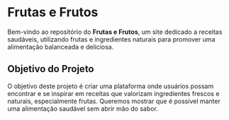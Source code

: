 # Frutas e Frutos

Bem-vindo ao repositório do **Frutas e Frutos**, um site dedicado a receitas saudáveis, utilizando frutas e ingredientes naturais para promover uma alimentação balanceada e deliciosa.

## Objetivo do Projeto

O objetivo deste projeto é criar uma plataforma onde usuários possam encontrar e se inspirar em receitas que valorizam ingredientes frescos e naturais, especialmente frutas. Queremos mostrar que é possível manter uma alimentação saudável sem abrir mão do sabor.
